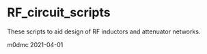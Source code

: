 # RF_circuit_scripts
These scripts to aid design of RF inductors and attenuator networks.

m0dmc   2021-04-01
